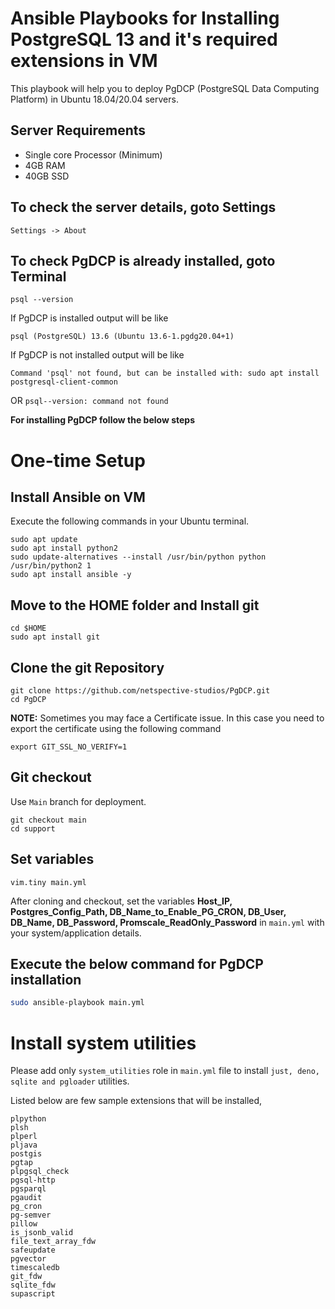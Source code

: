 # Ansible Playbooks for Installing PostgreSQL 13 and it's required extensions in VM

This playbook will help you to deploy PgDCP (PostgreSQL Data Computing Platform) in Ubuntu 18.04/20.04 servers.

## Server Requirements
- Single core Processor (Minimum)
- 4GB RAM
- 40GB SSD
## To check the server details, goto Settings
`
Settings -> About
`
## To check PgDCP is already installed, goto Terminal
```
psql --version
```

 If PgDCP is installed output will be like 
 
 `psql (PostgreSQL) 13.6 (Ubuntu 13.6-1.pgdg20.04+1)`
 
 If PgDCP is not installed output will be like

`
Command 'psql' not found, but can be installed with:
sudo apt install postgresql-client-common
`

OR
`psql--version: command not found`


**For installing PgDCP follow the below steps**

# One-time Setup
## Install Ansible on VM
Execute the following commands in your Ubuntu terminal.
```
sudo apt update
sudo apt install python2
sudo update-alternatives --install /usr/bin/python python /usr/bin/python2 1
sudo apt install ansible -y
```
## Move to the HOME folder and Install git

```
cd $HOME
sudo apt install git
```
## Clone the git Repository 
```
git clone https://github.com/netspective-studios/PgDCP.git
cd PgDCP
```
**NOTE:** Sometimes you may face a Certificate issue. In this case you need to export the certificate using the following command
```
export GIT_SSL_NO_VERIFY=1
```
## Git checkout
Use `Main` branch for deployment.
```
git checkout main
cd support
```

## Set variables
```
vim.tiny main.yml
```
After cloning and checkout, set the variables **Host_IP, Postgres_Config_Path, DB_Name_to_Enable_PG_CRON, DB_User, DB_Name, DB_Password, Promscale_ReadOnly_Password** in  `main.yml` with your system/application details.

## Execute the below command for PgDCP installation
```bash 
sudo ansible-playbook main.yml
```
# Install system utilities

Please add only `system_utilities` role in `main.yml` file to install `just, deno, sqlite and pgloader` utilities.

Listed below are few sample extensions that will be installed,

    plpython
    plsh
    plperl
    pljava
    postgis
    pgtap
    plpgsql_check
    pgsql-http
    pgsparql
    pgaudit
    pg_cron
    pg-semver
    pillow
    is_jsonb_valid
    file_text_array_fdw
    safeupdate
    pgvector
    timescaledb
    git_fdw
    sqlite_fdw
    supascript

